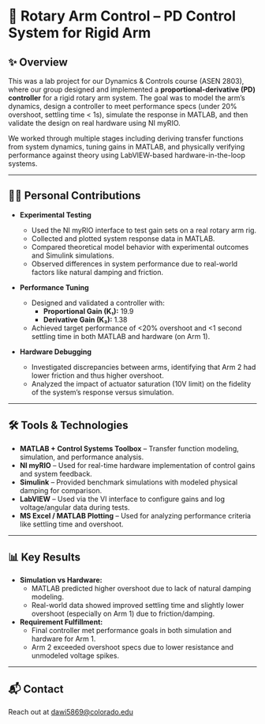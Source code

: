 # 🤖 Rotary Arm Control – PD Control System for Rigid Arm

## ✨ Overview
This was a lab project for our Dynamics & Controls course (ASEN 2803), where our group designed and implemented a **proportional-derivative (PD) controller** for a rigid rotary arm system. The goal was to model the arm’s dynamics, design a controller to meet performance specs (under 20% overshoot, settling time < 1s), simulate the response in MATLAB, and then validate the design on real hardware using NI myRIO.

We worked through multiple stages including deriving transfer functions from system dynamics, tuning gains in MATLAB, and physically verifying performance against theory using LabVIEW-based hardware-in-the-loop systems.

---

## 👨‍💻 Personal Contributions

- **Experimental Testing**
  - Used the NI myRIO interface to test gain sets on a real rotary arm rig.
  - Collected and plotted system response data in MATLAB.
  - Compared theoretical model behavior with experimental outcomes and Simulink simulations.
  - Observed differences in system performance due to real-world factors like natural damping and friction.

- **Performance Tuning**
  - Designed and validated a controller with:
    - **Proportional Gain (K₁):** 19.9  
    - **Derivative Gain (K₃):** 1.38  
  - Achieved target performance of <20% overshoot and <1 second settling time in both MATLAB and hardware (on Arm 1).

- **Hardware Debugging**
  - Investigated discrepancies between arms, identifying that Arm 2 had lower friction and thus higher overshoot.
  - Analyzed the impact of actuator saturation (10V limit) on the fidelity of the system’s response versus simulation.

---

## 🛠 Tools & Technologies
- **MATLAB + Control Systems Toolbox** – Transfer function modeling, simulation, and performance analysis.
- **NI myRIO** – Used for real-time hardware implementation of control gains and system feedback.
- **Simulink** – Provided benchmark simulations with modeled physical damping for comparison.
- **LabVIEW** – Used via the VI interface to configure gains and log voltage/angular data during tests.
- **MS Excel / MATLAB Plotting** – Used for analyzing performance criteria like settling time and overshoot.

---

## 📊 Key Results
- **Simulation vs Hardware:**
  - MATLAB predicted higher overshoot due to lack of natural damping modeling.
  - Real-world data showed improved settling time and slightly lower overshoot (especially on Arm 1) due to friction/damping.
- **Requirement Fulfillment:**
  - Final controller met performance goals in both simulation and hardware for Arm 1.
  - Arm 2 exceeded overshoot specs due to lower resistance and unmodeled voltage spikes.

---

## 📬 Contact
Reach out at dawi5869@colorado.edu
